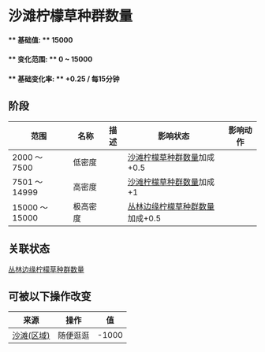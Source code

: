 # 沙滩柠檬草种群数量  
#### ** 基础值: ** 15000   
#### ** 变化范围: ** 0 ~ 15000  
#### ** 基础变化率: ** +0.25 / 每15分钟  
## 阶段  
范围  |  名称  |  描述  |  影响状态  |  影响动作  
----  |  ----  |  ----  |  ----  |  ----  
2000 ～ 7500  |  低密度  |    |  [沙滩柠檬草种群数量](LemonGrass_BeachPop.md)加成+0.5  |    
7501 ～ 14999  |  高密度  |    |  [沙滩柠檬草种群数量](LemonGrass_BeachPop.md)加成+1  |    
15000 ～ 15000  |  极高密度  |    |  [丛林边缘柠檬草种群数量](LemonGrass_OutskirtsPop.md)加成+0.5  |    
## 关联状态  
[丛林边缘柠檬草种群数量](LemonGrass_OutskirtsPop.md)  
## 可被以下操作改变  
来源  |  操作  |  值  
----  |  ----  |  ----  
[沙滩(区域)](Beach.md)  |  随便逛逛  |  -1000  
